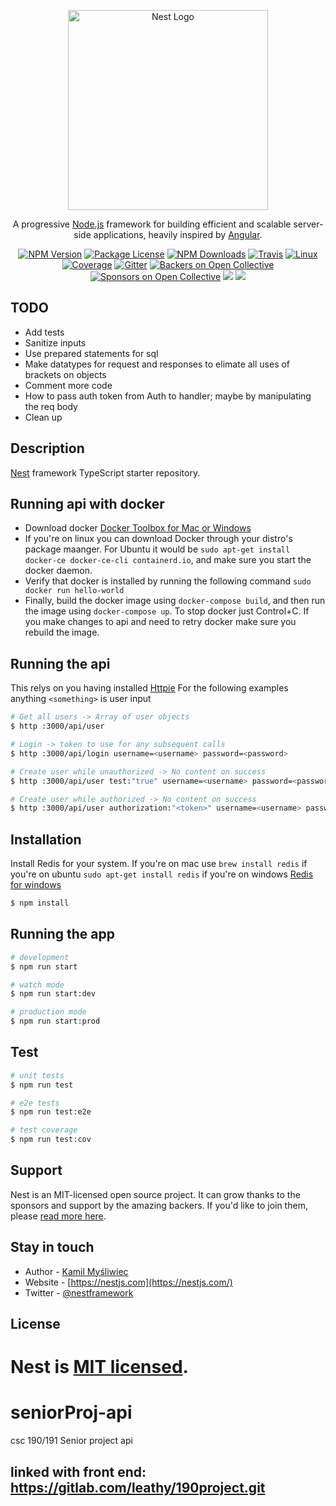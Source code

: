 <p align="center">
  <a href="http://nestjs.com/" target="blank"><img src="https://nestjs.com/img/logo_text.svg" width="320" alt="Nest Logo" /></a>
</p>

[travis-image]: https://api.travis-ci.org/nestjs/nest.svg?branch=master
[travis-url]: https://travis-ci.org/nestjs/nest
[linux-image]: https://img.shields.io/travis/nestjs/nest/master.svg?label=linux
[linux-url]: https://travis-ci.org/nestjs/nest
  
  <p align="center">A progressive <a href="http://nodejs.org" target="blank">Node.js</a> framework for building efficient and scalable server-side applications, heavily inspired by <a href="https://angular.io" target="blank">Angular</a>.</p>
    <p align="center">
<a href="https://www.npmjs.com/~nestjscore"><img src="https://img.shields.io/npm/v/@nestjs/core.svg" alt="NPM Version" /></a>
<a href="https://www.npmjs.com/~nestjscore"><img src="https://img.shields.io/npm/l/@nestjs/core.svg" alt="Package License" /></a>
<a href="https://www.npmjs.com/~nestjscore"><img src="https://img.shields.io/npm/dm/@nestjs/core.svg" alt="NPM Downloads" /></a>
<a href="https://travis-ci.org/nestjs/nest"><img src="https://api.travis-ci.org/nestjs/nest.svg?branch=master" alt="Travis" /></a>
<a href="https://travis-ci.org/nestjs/nest"><img src="https://img.shields.io/travis/nestjs/nest/master.svg?label=linux" alt="Linux" /></a>
<a href="https://coveralls.io/github/nestjs/nest?branch=master"><img src="https://coveralls.io/repos/github/nestjs/nest/badge.svg?branch=master#5" alt="Coverage" /></a>
<a href="https://gitter.im/nestjs/nestjs?utm_source=badge&utm_medium=badge&utm_campaign=pr-badge&utm_content=body_badge"><img src="https://badges.gitter.im/nestjs/nestjs.svg" alt="Gitter" /></a>
<a href="https://opencollective.com/nest#backer"><img src="https://opencollective.com/nest/backers/badge.svg" alt="Backers on Open Collective" /></a>
<a href="https://opencollective.com/nest#sponsor"><img src="https://opencollective.com/nest/sponsors/badge.svg" alt="Sponsors on Open Collective" /></a>
  <a href="https://paypal.me/kamilmysliwiec"><img src="https://img.shields.io/badge/Donate-PayPal-dc3d53.svg"/></a>
  <a href="https://twitter.com/nestframework"><img src="https://img.shields.io/twitter/follow/nestframework.svg?style=social&label=Follow"></a>
</p>
  <!--[![Backers on Open Collective](https://opencollective.com/nest/backers/badge.svg)](https://opencollective.com/nest#backer)
  [![Sponsors on Open Collective](https://opencollective.com/nest/sponsors/badge.svg)](https://opencollective.com/nest#sponsor)-->

## TODO
 * Add tests
 * Sanitize inputs
 * Use prepared statements for sql
 * Make datatypes for request and responses to elimate all uses of brackets on objects
 * Comment more code
 * How to pass auth token from Auth to handler; maybe by manipulating the req body
 * Clean up

## Description

[Nest](https://github.com/nestjs/nest) framework TypeScript starter repository.

## Running api with docker
 * Download docker [Docker Toolbox for Mac or Windows](https://docs.docker.com/toolbox/overview/)
 * If you're on linux you can download Docker through your distro's package maanger. For Ubuntu it would be `sudo apt-get install docker-ce docker-ce-cli containerd.io`, and make sure you start the docker daemon.
 * Verify that docker is installed by running the following command `sudo docker run hello-world`
 * Finally, build the docker image using `docker-compose build`, and then run the image using `docker-compose up`. To stop docker just Control+C. If you make changes to api and need to retry docker make sure you rebuild the image.

## Running the api
This relys on you having installed [Httpie](https://httpie.org/)
For the following examples anything `<something>` is user input
```bash
# Get all users -> Array of user objects
$ http :3000/api/user

# Login -> token to use for any subsequent calls
$ http :3000/api/login username=<username> password=<password>

# Create user while unauthorized -> No content on success
$ http :3000/api/user test:"true" username=<username> password=<password> accessLevel=<Regular|Admin>

# Create user while authorized -> No content on success
$ http :3000/api/user authorization:"<token>" username=<username> password=<password> accessLevel=<Regular|Admin>
```

## Installation
Install Redis for your system. If you're on mac use 
`brew install redis`
if you're on ubuntu
`sudo apt-get install redis`
if you're on windows [Redis for windows](https://github.com/MicrosoftArchive/redis/releases)

```bash
$ npm install
```

## Running the app

```bash
# development
$ npm run start

# watch mode
$ npm run start:dev

# production mode
$ npm run start:prod
```

## Test

```bash
# unit tests
$ npm run test

# e2e tests
$ npm run test:e2e

# test coverage
$ npm run test:cov
```

## Support

Nest is an MIT-licensed open source project. It can grow thanks to the sponsors and support by the amazing backers. If you'd like to join them, please [read more here](https://docs.nestjs.com/support).

## Stay in touch

- Author - [Kamil Myśliwiec](https://kamilmysliwiec.com)
- Website - [https://nestjs.com](https://nestjs.com/)
- Twitter - [@nestframework](https://twitter.com/nestframework)

## License

  Nest is [MIT licensed](LICENSE).
=======
# seniorProj-api

csc 190/191
Senior project api

linked with front end: https://gitlab.com/leathy/190project.git
---
